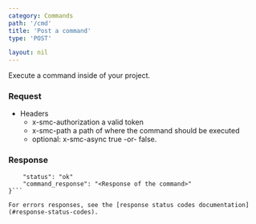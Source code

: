 ```yaml
---
category: Commands
path: '/cmd'
title: 'Post a command'
type: 'POST'

layout: nil
---
```


Execute a command inside of your project.

### Request

* Headers
    * x-smc-authorization a valid token
    * x-smc-path a path of where the command should be executed
    * optional: x-smc-async true -or- false.  

### Response

```{
    "status": "ok"
    "command_response": "<Response of the command>"
}```

For errors responses, see the [response status codes documentation](#response-status-codes).